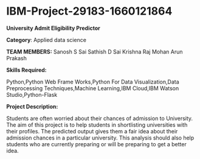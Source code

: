 # IBM-Project-29183-1660121864

**University Admit Eligibility Predictor**


**Category**:  Applied data science


**TEAM MEMBERS:**
     Sanosh S
     Sai Sathish D
     Sai Krishna Raj Mohan
     Arun Prakash

**Skills Required:**

Python,Python Web Frame Works,Python For Data Visualization,Data Preprocessing Techniques,Machine Learning,IBM Cloud,IBM Watson Studio,Python-Flask

**Project Description:**

Students are often worried about their chances of admission to University. The aim of this project is to help students in shortlisting universities with their profiles. The predicted output gives them a fair idea about their admission chances in a particular university. This analysis should also help students who are currently preparing or will be preparing to get a better idea.
